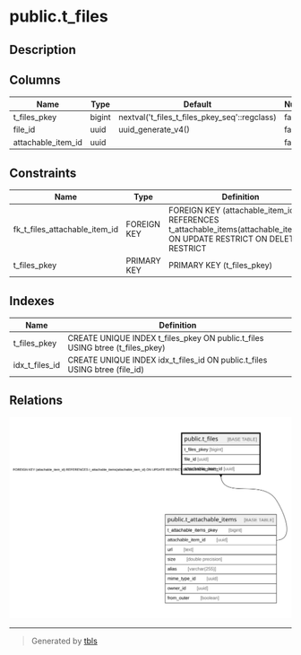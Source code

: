 # public.t_files

## Description

## Columns

| Name | Type | Default | Nullable | Children | Parents | Comment |
| ---- | ---- | ------- | -------- | -------- | ------- | ------- |
| t_files_pkey | bigint | nextval('t_files_t_files_pkey_seq'::regclass) | false |  |  |  |
| file_id | uuid | uuid_generate_v4() | false |  |  |  |
| attachable_item_id | uuid |  | false |  | [public.t_attachable_items](public.t_attachable_items.md) |  |

## Constraints

| Name | Type | Definition |
| ---- | ---- | ---------- |
| fk_t_files_attachable_item_id | FOREIGN KEY | FOREIGN KEY (attachable_item_id) REFERENCES t_attachable_items(attachable_item_id) ON UPDATE RESTRICT ON DELETE RESTRICT |
| t_files_pkey | PRIMARY KEY | PRIMARY KEY (t_files_pkey) |

## Indexes

| Name | Definition |
| ---- | ---------- |
| t_files_pkey | CREATE UNIQUE INDEX t_files_pkey ON public.t_files USING btree (t_files_pkey) |
| idx_t_files_id | CREATE UNIQUE INDEX idx_t_files_id ON public.t_files USING btree (file_id) |

## Relations

![er](public.t_files.svg)

---

> Generated by [tbls](https://github.com/k1LoW/tbls)
